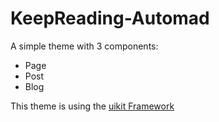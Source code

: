 # KeepReading-Automad

A simple theme with 3 components:
- Page
- Post
- Blog

This theme is using the [uikit Framework](https://getuikit.com)
